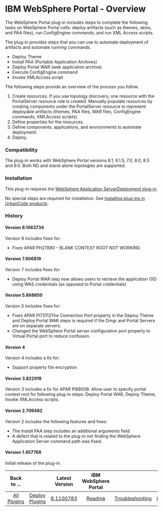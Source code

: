 
# IBM WebSphere Portal - Overview

The WebSphere Portal plug-in includes steps to complete the following tasks on WebSphere Portal cells: deploy artifacts (such as themes, skins, and PAA files), run ConfigEngine commands, and run XML Access scripts.

The plug-in provides steps that you can use to automate deployment of artifacts and automate running commands.

* Deploy Theme
* Install PAA (Portable Application Archives)
* Deploy Portal WAR (web application archive)
* Execute ConfigEngine command
* Invoke XMLAccess script

The following steps provide an overview of the process you follow.

1. Create resources. If you use topology discovery, one resource with the PortalServer resource role is created. Manually populate resources by creating components under the PortalServer resource to represent deployable artifacts (themes, PAA files, WAR files, ConfigEngine commands, XMLAccess scripts).
2. Define properties for the resources.
3. Define components, applications, and environments to automate deployment.
4. Deploy.

### Compatibility

The plug-in works with WebSphere Portal versions 6.1, 6.1.5, 7.0, 8.0, 8.5 and 9.0. Both ND and stand-alone topologies are supported.

### Installation

This plug-in requires the [WebSphere Application ServerDeployment plug-in](https://urbancode.github.io/IBM-UCx-PLUGIN-DOCS/UCD/Websphere/93-2/).

No special steps are required for installation. See [Installing plug-ins in UrbanCode products](https://community.ibm.com/community/user/wasdevops/blogs/laurel-dickson-bull1/2022/06/13/install-plugins "Installing plug-ins in UrbanCode products").

### History

#### Version 8.1063734

Version 8 includes fixes for:

* Fixes APAR PH27880 – BLANK CONTEXT ROOT NOT WORKING

#### Version 7.906819

Version 7 includes fixes for:

* Deploy Portal WAR step now allows users to retrieve the application OID using WAS credentials (as opposed to Portal credentials)

#### Version 5.868850

Version 5 includes fixes for:

* Fixes APAR PI73113The Connection Port property in the Deploy Theme and Deploy Portal WAR steps is required if the Dmgr and Portal Servers are on separate servers.
* Changed the WebSphere Portal server configuration port property to Virtual Portal port to reduce confusion.

#### Version 4

Version 4 includes a fix for:

* Support property file encryption.

#### Version 3.822919

Version 3 includes a fix for APAR PI68508: Allow user to specify portal context root for following plug-in steps: Deploy Portal WAR, Deploy Theme, Invoke XMLAccess scripts.

#### Version 2.706482

Version 2 includes the following features and fixes:

* The Install PAA step includes an additional arguments field.
* A defect that is related to the plug-in not finding the WebSphere Application Server command path was fixed.

#### Version 1.457768

Initial release of the plug-in.


|Back to ...||Latest Version|IBM WebSphere Portal |||||
| :---: | :---: | :---: | :---: | :---: | :---: | :---: | :---: |
|[All Plugins](../../index.md)|[Deploy Plugins](../README.md)|[8.1100783](https://raw.githubusercontent.com/UrbanCode/IBM-UCD-PLUGINS/main/files/WebSpherePortal/WebSpherePortal-8.1100783.zip)|[Readme](README.md)|[Troubleshooting](troubleshooting.md)|[Usage](usage.md)|[Steps](steps.md)|[Downloads](downloads.md)|
